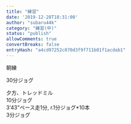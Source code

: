 ```yaml
---
title: "練習"
date: '2019-12-28T18:31:00'
author: "subaru44k"
category: "練習(中)"
status: "publish"
allowComments: true
convertBreaks: false
entryHash: "a4cd97252c070d3f9f711b01f1acdab1"
---
```

朝練<div>30分ジョグ</div><div>
</div><div>夕方、トレッドミル</div><div>10分ジョグ</div><div>
</div><div>3'43"ペース走1分, r.1分ジョグ*10本</div><div>
</div><div>3分ジョグ</div>
